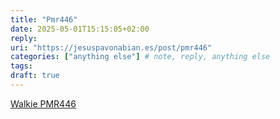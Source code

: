 ```yaml
---
title: "Pmr446"
date: 2025-05-01T15:15:05+02:00
reply:
uri: "https://jesuspavonabian.es/post/pmr446"
categories: ["anything else"] # note, reply, anything else
tags:
draft: true
---
```


[Walkie PMR446](https://amzn.to/4lX3vW3)